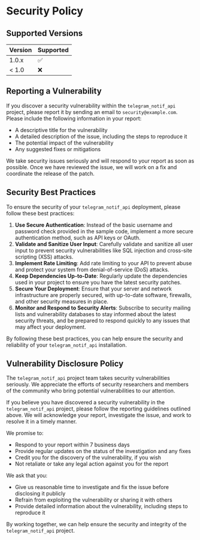 # Security Policy

## Supported Versions

| Version | Supported          |
| ------- | ------------------ |
| 1.0.x   | :white_check_mark: |
| < 1.0   | :x:                |

## Reporting a Vulnerability

If you discover a security vulnerability within the `telegram_notif_api` project, please report it by sending an email to `security@example.com`. Please include the following information in your report:

- A descriptive title for the vulnerability
- A detailed description of the issue, including the steps to reproduce it
- The potential impact of the vulnerability
- Any suggested fixes or mitigations

We take security issues seriously and will respond to your report as soon as possible. Once we have reviewed the issue, we will work on a fix and coordinate the release of the patch.

## Security Best Practices

To ensure the security of your `telegram_notif_api` deployment, please follow these best practices:

1. **Use Secure Authentication**: Instead of the basic username and password check provided in the sample code, implement a more secure authentication method, such as API keys or OAuth.
2. **Validate and Sanitize User Input**: Carefully validate and sanitize all user input to prevent security vulnerabilities like SQL injection and cross-site scripting (XSS) attacks.
3. **Implement Rate Limiting**: Add rate limiting to your API to prevent abuse and protect your system from denial-of-service (DoS) attacks.
4. **Keep Dependencies Up-to-Date**: Regularly update the dependencies used in your project to ensure you have the latest security patches.
5. **Secure Your Deployment**: Ensure that your server and network infrastructure are properly secured, with up-to-date software, firewalls, and other security measures in place.
6. **Monitor and Respond to Security Alerts**: Subscribe to security mailing lists and vulnerability databases to stay informed about the latest security threats, and be prepared to respond quickly to any issues that may affect your deployment.

By following these best practices, you can help ensure the security and reliability of your `telegram_notif_api` installation.

## Vulnerability Disclosure Policy

The `telegram_notif_api` project team takes security vulnerabilities seriously. We appreciate the efforts of security researchers and members of the community who bring potential vulnerabilities to our attention.

If you believe you have discovered a security vulnerability in the `telegram_notif_api` project, please follow the reporting guidelines outlined above. We will acknowledge your report, investigate the issue, and work to resolve it in a timely manner.

We promise to:

- Respond to your report within 7 business days
- Provide regular updates on the status of the investigation and any fixes
- Credit you for the discovery of the vulnerability, if you wish
- Not retaliate or take any legal action against you for the report

We ask that you:

- Give us reasonable time to investigate and fix the issue before disclosing it publicly
- Refrain from exploiting the vulnerability or sharing it with others
- Provide detailed information about the vulnerability, including steps to reproduce it

By working together, we can help ensure the security and integrity of the `telegram_notif_api` project.
